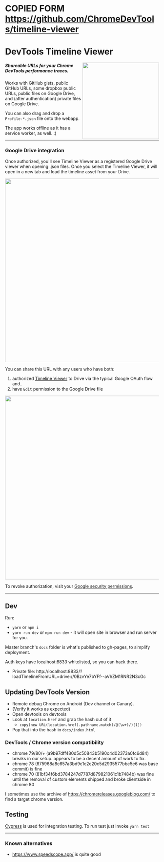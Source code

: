 # COPIED FORM https://github.com/ChromeDevTools/timeline-viewer

# DevTools Timeline Viewer

<img src="https://user-images.githubusercontent.com/39191/74859446-e6c28c80-52fb-11ea-9ae5-9ed7e8bae4af.png" align=right width=250>

##### Shareable URLs for your Chrome DevTools performance traces.


Works with GitHub gists, public GitHub URLs, some dropbox public URLs, public files on Google Drive, and (after authentication) private files on Google Drive.

You can also drag and drop a `Profile-*.json` file onto the webapp.

The app works offline as it has a service worker, as well. :)



<hr clear=both>



### Google Drive integration

Once authorized, you'll see Timeline Viewer as a registered Google Drive viewer when opening .json files. Once you select the Timeline Viewer, it will open in a new tab and load the timeline asset from your Drive.

<center><img src="https://cloud.githubusercontent.com/assets/39191/18080010/67390d9a-6e48-11e6-98a3-9c8c81b1df67.png" width=600></center>


You can share this URL with any users who have both:

1. authorized [Timeline Viewer](https://chromedevtools.github.io/timeline-viewer/) to Drive via the typical Google OAuth flow and..
1. have `Edit` permission to the Google Drive file

<center><img src="https://cloud.githubusercontent.com/assets/39191/18080845/fb39f056-6e4b-11e6-90df-6cda94bd2495.png" width=600></center>

To revoke authorization, visit your <a href="https://security.google.com/settings/security/permissions?pli=1">Google security permissions</a>.

---------------------

## Dev

Run:
 - `yarn` or `npm i`
 - `yarn run dev` or `npm run dev` - it will open site in browser and run server for you.

Master branch's `docs` folder is what's published to gh-pages, to simplify deployment.

Auth keys have localhost:8833 whitelisted, so you can hack there.

* Private file: http://localhost:8833/?loadTimelineFromURL=drive://0BzvYe7bYFf--aVhZM1RNR2N3cGc

## Updating DevTools Version

* Remote debug Chrome on Android (Dev channel or Canary).
* (Verify it works as expected)
* Open devtools on devtools
* Look at `location.href` and grab the hash out of it
  * `copy(new URL(location.href).pathname.match(/@(\w+)/)[1])`
* Pop that into the hash in `docs/index.html`

### DevTools / Chrome version compatibility

- chrome 79/80/+ (a9b97dff480d5c50843b5190c4d02373a0fc6d84) breaks in our setup. appears to be a decent amount of work to fix.
- chrome 78 (675968a8c657a3bd9c1c2c20c5d2935577bbc5e6 was base commit) is fine
- chrome 70 (81bf34f6bd3784247d7787d879821061c1b7484b) was fine until the removal of custom elements shipped and broke clientside in chrome 80

I sometimes use the archive of https://chromereleases.googleblog.com/ to find a target chrome version.

## Testing

[Cypress](https://cypress.io) is used for integration testing.
To run test just invoke `yarn test`

--------

### Known alternatives

- https://www.speedscope.app/ is quite good
